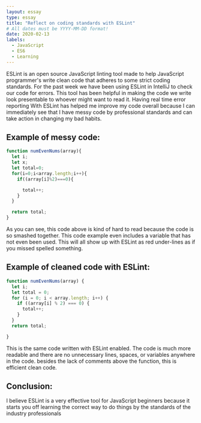 ```yaml
---
layout: essay
type: essay
title: "Reflect on coding standards with ESLint"
# All dates must be YYYY-MM-DD format!
date: 2020-02-13
labels:
  - JavaScript
  - ES6
  - Learning
---
```

  ESLint is an open source JavaScript linting tool made to help JavaScript programmer's write clean code that adheres to some strict coding standards. For the past week we have been using ESLint in IntelliJ to check our code for errors. This tool has been helpful in making the code we write look presentable to whoever might want to read it. Having real time error reporting With ESLint has helped me improve my code overall because I can immediately see that I have messy code by professional standards and can take action in changing my bad habits.


Example of messy code:
---
```js
function numEvenNums(array){
  let i;
  let x;
  let total=0;
  for(i=0;i<array.length;i++){
    if((array[i]%2)===0){

      total++;
    }
  }

  return total;
}
```
As you can see, this code above is kind of hard to read because the code is so smashed together. This code example even includes a variable that has not even been used. This will all show up with ESLint as red under-lines as if you missed spelled something.

Example of cleaned code with ESLint:
---
```js
function numEvenNums(array) {
  let i;
  let total = 0;
  for (i = 0; i < array.length; i++) {
    if ((array[i] % 2) === 0) {
      total++;
    }
  }
  return total;

}
```
This is the same code written with ESLint enabled. The code is much more readable and there are no unnecessary lines, spaces, or variables anywhere in the code. besides the lack of comments above the function, this is efficient clean code.

Conclusion:
---
I believe ESLint is a very effective tool for JavaScript beginners because it starts you off learning the correct way to do things by the standards of the industry professionals

